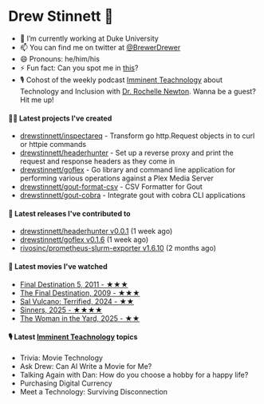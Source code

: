 
# Drew Stinnett 👋

- 🔭 I’m currently working at Duke University
- 📫 You can find me on twitter at [@BrewerDrewer](https://twitter.com/BrewerDrewer)
- 😄 Pronouns: he/him/his
- ⚡ Fun fact: Can you spot me in [this](https://www.youtube.com/watch?v=oL9WnB0qHBA)?
- 🎙 Cohost of the weekly podcast [Imminent Teachnology](https://podcast.imminentteachnology.com/) about Technology and Inclusion with [Dr. Rochelle Newton](https://www.linkedin.com/in/drrochellenewton/). Wanna be a guest? Hit me up!

#### 👨‍💻 Latest projects I've created
- [drewstinnett/inspectareq](https://github.com/drewstinnett/inspectareq) - Transform go http.Request objects in to curl or httpie commands
- [drewstinnett/headerhunter](https://github.com/drewstinnett/headerhunter) - Set up a reverse proxy and print the request and response headers as they come in
- [drewstinnett/goflex](https://github.com/drewstinnett/goflex) - Go library and command line application for performing various operations against a Plex Media Server
- [drewstinnett/gout-format-csv](https://github.com/drewstinnett/gout-format-csv) - CSV Formatter for Gout
- [drewstinnett/gout-cobra](https://github.com/drewstinnett/gout-cobra) - Integrate gout with cobra CLI applications

#### 🚀 Latest releases I've contributed to
- [drewstinnett/headerhunter v0.0.1](https://github.com/drewstinnett/headerhunter/releases/tag/v0.0.1) (1 week ago)
- [drewstinnett/goflex v0.1.6](https://github.com/drewstinnett/goflex/releases/tag/v0.1.6) (1 week ago)
- [rivosinc/prometheus-slurm-exporter v1.6.10](https://github.com/rivosinc/prometheus-slurm-exporter/releases/tag/v1.6.10) (2 months ago)

#### 🍿 Latest movies I've watched
- [Final Destination 5, 2011 - ★★★](https://letterboxd.com/mondodrew/film/final-destination-5/1/)
- [The Final Destination, 2009 - ★★★](https://letterboxd.com/mondodrew/film/the-final-destination/1/)
- [Sal Vulcano: Terrified, 2024 - ★★](https://letterboxd.com/mondodrew/film/sal-vulcano-terrified/)
- [Sinners, 2025 - ★★★★](https://letterboxd.com/mondodrew/film/sinners-2025/)
- [The Woman in the Yard, 2025 - ★★](https://letterboxd.com/mondodrew/film/the-woman-in-the-yard/)

#### 🎙 Latest [Imminent Teachnology](https://podcast.imminentteachnology.com/) topics
- Trivia: Movie Technology
- Ask Drew: Can AI Write a Movie for Me?
- Talking Again with Dan: How do you choose a hobby for a happy life?
- Purchasing Digital Currency
- Meet a Technology: Surviving Disconnection
